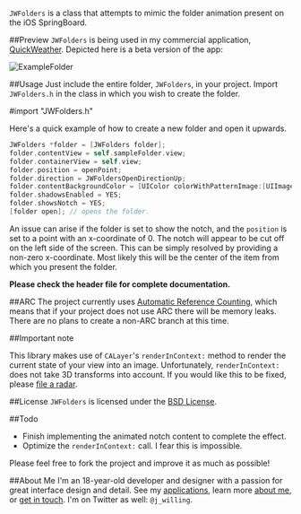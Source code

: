 `JWFolders` is a class that attempts to mimic the folder animation present on the iOS SpringBoard.

##Preview
`JWFolders` is being used in my commercial application, [QuickWeather](http://itunes.apple.com/us/app/quickweather/id414898317?mt=8). Depicted here is a beta version of the app:

![ExampleFolder](http://www.appjon.com/assets/github/jwfolders_quickweather.png)

##Usage
Just include the entire folder, `JWFolders`, in your project. Import `JWFolders.h` in the class in which you wish to create the folder.

  #import "JWFolders.h"

Here's a quick example of how to create a new folder and open it upwards.

```objective-c
JWFolders *folder = [JWFolders folder];
folder.contentView = self.sampleFolder.view;
folder.containerView = self.view;
folder.position = openPoint;
folder.direction = JWFoldersOpenDirectionUp;
folder.contentBackgroundColor = [UIColor colorWithPatternImage:[UIImage imageNamed:@"noise"]];
folder.shadowsEnabled = YES;
folder.showsNotch = YES;
[folder open]; // opens the folder.
```

An issue can arise if the folder is set to show the notch, and the `position` is set to a point with an x-coordinate of 0. The notch will appear to be cut off on the left side of the screen. This can be simply resolved by providing a non-zero x-coordinate. Most likely this will be the center of the item from which you present the folder.

**Please check the header file for complete documentation.**


##ARC
The project currently uses [Automatic Reference Counting](http://clang.llvm.org/docs/AutomaticReferenceCounting.html), which means that if your project does not use ARC there will be memory leaks. There are no plans to create a non-ARC branch at this time.

##Important note

This library makes use of `CALayer`'s `renderInContext:` method to render the current state of your view into an image. Unfortunately, `renderInContext:` does not take 3D transforms into account. If you would like this to be fixed, please [file a radar](https://bugreport.apple.com).

##License
`JWFolders` is licensed under the [BSD License](http://www.opensource.org/licenses/bsd-license).

##Todo
- Finish implementing the animated notch content to complete the effect.
- Optimize the `renderInContext:` call. I fear this is impossible.

 Please feel free to fork the project and improve it as much as possible!

##About Me
I'm an 18-year-old developer and designer with a passion for great interface design and detail. See my [applications](http://appjon.com/applications.html), learn more [about me](http://appjon.com/about.html), or [get in touch](http://appjon.com/support.html). I'm on Twitter as well: `@j_willing`.
